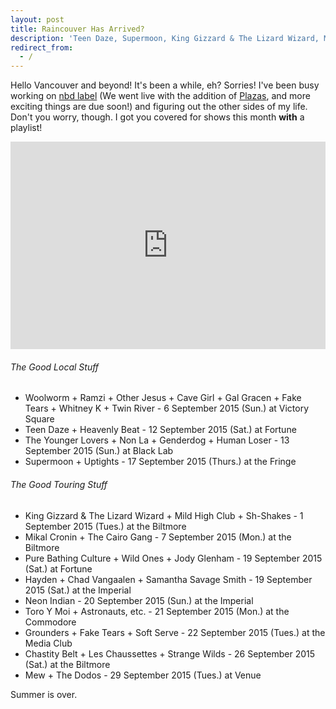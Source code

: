 ```yaml
---
layout: post
title: Raincouver Has Arrived?
description: 'Teen Daze, Supermoon, King Gizzard & The Lizard Wizard, Mikal Cronin, Pure Bathing Culture, Hayden, Chad Vangaalen, Neon Indian, Grounders, Chastity Belt, Mew'
redirect_from:
  - /
---
```

<p>Hello Vancouver and beyond! It's been a while, eh? Sorries! I've been busy working on <a href="http://www.nbdlabel.com/">nbd label</a> (We went live with the addition of <a href="https://soundcloud.com/plazasmusic">Plazas</a>, and more exciting things are due soon!) and figuring out the other sides of my life. Don't you worry, though. I got you covered for shows this month <strong>with</strong> a playlist!</p>
<iframe src="https://songdrop.com/embed/eubenesa/september-2015-shows" width="100%" height="332" frameborder="0"></iframe>

###### The Good Local Stuff
  * Woolworm + Ramzi + Other Jesus + Cave Girl + Gal Gracen + Fake Tears + Whitney K + Twin River - 6 September 2015 (Sun.) at Victory Square
  * Teen Daze + Heavenly Beat - 12 September 2015 (Sat.) at Fortune
  * The Younger Lovers + Non La + Genderdog + Human Loser - 13 September 2015 (Sun.) at Black Lab
  * Supermoon + Uptights - 17 September 2015 (Thurs.) at the Fringe

###### The Good Touring Stuff
  * King Gizzard & The Lizard Wizard + Mild High Club + Sh-Shakes - 1 September 2015 (Tues.) at the Biltmore
  * Mikal Cronin + The Cairo Gang - 7 September 2015 (Mon.) at the Biltmore
  * Pure Bathing Culture + Wild Ones + Jody Glenham - 19 September 2015 (Sat.) at Fortune
  * Hayden + Chad Vangaalen + Samantha Savage Smith - 19 September 2015 (Sat.) at the Imperial
  * Neon Indian - 20 September 2015 (Sun.) at the Imperial
  * Toro Y Moi + Astronauts, etc. - 21 September 2015 (Mon.) at the Commodore
  * Grounders + Fake Tears + Soft Serve - 22 September 2015 (Tues.) at the Media Club
  * Chastity Belt + Les Chaussettes + Strange Wilds - 26 September 2015 (Sat.) at the Biltmore
  * Mew + The Dodos - 29 September 2015 (Tues.) at Venue

Summer is over. <i class="twa twa-lg twa-umbrella"></i><i class="twa twa-lg twa-cry"></i><i class="twa twa-lg twa-guitar"></i>
